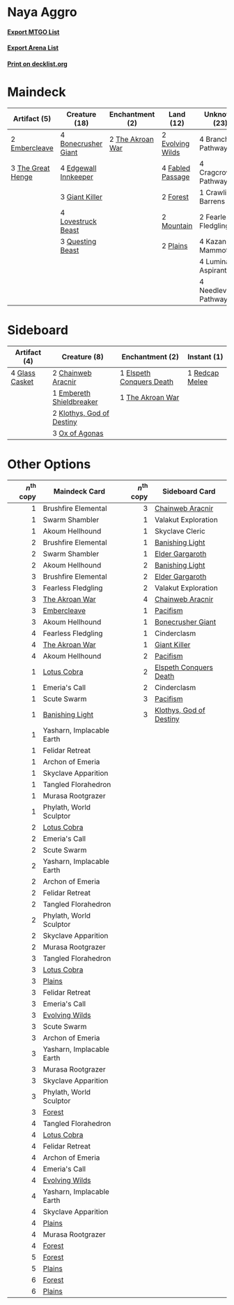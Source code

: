 # Naya Aggro

#### [Export MTGO List](../collection/Naya%20Aggro/Naya%20Aggro.txt)
#### [Export Arena List](../collection/Naya%20Aggro/Naya%20Aggro_arena.txt)
#### [Print on decklist.org](http://decklist.org/?deckmain=4%09Bonecrusher%20Giant%0A4%09Branchloft%20Pathway%0A4%09Cragcrown%20Pathway%0A1%09Crawling%20Barrens%0A4%09Edgewall%20Innkeeper%0A2%09Embercleave%0A2%09Evolving%20Wilds%0A4%09Fabled%20Passage%0A2%09Fearless%20Fledgling%0A2%09Forest%0A3%09Giant%20Killer%0A4%09Kazandu%20Mammoth%0A4%09Lovestruck%20Beast%0A4%09Luminarch%20Aspirant%0A2%09Mountain%0A4%09Needleverge%20Pathway%0A2%09Plains%0A3%09Questing%20Beast%0A2%09The%20Akroan%20War%0A3%09The%20Great%20Henge&deckside=2%09Chainweb%20Aracnir%0A1%09Elspeth%20Conquers%20Death%0A1%09Embereth%20Shieldbreaker%0A4%09Glass%20Casket%0A2%09Klothys,%20God%20of%20Destiny%0A3%09Ox%20of%20Agonas%0A1%09Redcap%20Melee%0A1%09The%20Akroan%20War)
# Maindeck

|                                        Artifact (5)                                        |                                         Creature (18)                                         |                                      Enchantment (2)                                      |                                         Land (12)                                         |    Unknown (23)     |
|--------------------------------------------------------------------------------------------|-----------------------------------------------------------------------------------------------|-------------------------------------------------------------------------------------------|-------------------------------------------------------------------------------------------|---------------------|
|2 [Embercleave](http://gatherer.wizards.com/Pages/Card/Details.aspx?multiverseid=473082)    |4 [Bonecrusher Giant](http://gatherer.wizards.com/Pages/Card/Details.aspx?multiverseid=473077) |2 [The Akroan War](http://gatherer.wizards.com/Pages/Card/Details.aspx?multiverseid=476375)|2 [Evolving Wilds](http://gatherer.wizards.com/Pages/Card/Details.aspx?multiverseid=426944)|4 Branchloft Pathway |
|3 [The Great Henge](http://gatherer.wizards.com/Pages/Card/Details.aspx?multiverseid=473123)|4 [Edgewall Innkeeper](http://gatherer.wizards.com/Pages/Card/Details.aspx?multiverseid=473113)|                                                                                           |4 [Fabled Passage](http://gatherer.wizards.com/Pages/Card/Details.aspx?multiverseid=473206)|4 Cragcrown Pathway  |
|                                                                                            |3 [Giant Killer](http://gatherer.wizards.com/Pages/Card/Details.aspx?multiverseid=472976)      |                                                                                           |2 [Forest](http://gatherer.wizards.com/Pages/Card/Details.aspx?multiverseid=439860)        |1 Crawling Barrens   |
|                                                                                            |4 [Lovestruck Beast](http://gatherer.wizards.com/Pages/Card/Details.aspx?multiverseid=473127)  |                                                                                           |2 [Mountain](http://gatherer.wizards.com/Pages/Card/Details.aspx?multiverseid=439859)      |2 Fearless Fledgling |
|                                                                                            |3 [Questing Beast](http://gatherer.wizards.com/Pages/Card/Details.aspx?multiverseid=473133)    |                                                                                           |2 [Plains](http://gatherer.wizards.com/Pages/Card/Details.aspx?multiverseid=439856)        |4 Kazandu Mammoth    |
|                                                                                            |                                                                                               |                                                                                           |                                                                                           |4 Luminarch Aspirant |
|                                                                                            |                                                                                               |                                                                                           |                                                                                           |4 Needleverge Pathway|


# Sideboard

|                                      Artifact (4)                                       |                                            Creature (8)                                            |                                          Enchantment (2)                                          |                                       Instant (1)                                       |
|-----------------------------------------------------------------------------------------|----------------------------------------------------------------------------------------------------|---------------------------------------------------------------------------------------------------|-----------------------------------------------------------------------------------------|
|4 [Glass Casket](http://gatherer.wizards.com/Pages/Card/Details.aspx?multiverseid=472977)|2 [Chainweb Aracnir](http://gatherer.wizards.com/Pages/Card/Details.aspx?multiverseid=476418)       |1 [Elspeth Conquers Death](http://gatherer.wizards.com/Pages/Card/Details.aspx?multiverseid=476264)|1 [Redcap Melee](http://gatherer.wizards.com/Pages/Card/Details.aspx?multiverseid=473097)|
|                                                                                         |1 [Embereth Shieldbreaker](http://gatherer.wizards.com/Pages/Card/Details.aspx?multiverseid=473084) |1 [The Akroan War](http://gatherer.wizards.com/Pages/Card/Details.aspx?multiverseid=476375)        |                                                                                         |
|                                                                                         |2 [Klothys, God of Destiny](http://gatherer.wizards.com/Pages/Card/Details.aspx?multiverseid=476471)|                                                                                                   |                                                                                         |
|                                                                                         |3 [Ox of Agonas](http://gatherer.wizards.com/Pages/Card/Details.aspx?multiverseid=476398)           |                                                                                                   |                                                                                         |


# Other Options

|*n*<sup>th</sup> copy|                                      Maindeck Card                                       |*n*<sup>th</sup> copy|                                          Sideboard Card                                          |
|--------------------:|------------------------------------------------------------------------------------------|--------------------:|--------------------------------------------------------------------------------------------------|
|                    1|Brushfire Elemental                                                                       |                    3|[Chainweb Aracnir](http://gatherer.wizards.com/Pages/Card/Details.aspx?multiverseid=476418)       |
|                    1|Swarm Shambler                                                                            |                    1|Valakut Exploration                                                                               |
|                    1|Akoum Hellhound                                                                           |                    1|Skyclave Cleric                                                                                   |
|                    2|Brushfire Elemental                                                                       |                    1|[Banishing Light](http://gatherer.wizards.com/Pages/Card/Details.aspx?multiverseid=405135)        |
|                    2|Swarm Shambler                                                                            |                    1|[Elder Gargaroth](http://gatherer.wizards.com/Pages/Card/Details.aspx?multiverseid=485502)        |
|                    2|Akoum Hellhound                                                                           |                    2|[Banishing Light](http://gatherer.wizards.com/Pages/Card/Details.aspx?multiverseid=405135)        |
|                    3|Brushfire Elemental                                                                       |                    2|[Elder Gargaroth](http://gatherer.wizards.com/Pages/Card/Details.aspx?multiverseid=485502)        |
|                    3|Fearless Fledgling                                                                        |                    2|Valakut Exploration                                                                               |
|                    3|[The Akroan War](http://gatherer.wizards.com/Pages/Card/Details.aspx?multiverseid=476375) |                    4|[Chainweb Aracnir](http://gatherer.wizards.com/Pages/Card/Details.aspx?multiverseid=476418)       |
|                    3|[Embercleave](http://gatherer.wizards.com/Pages/Card/Details.aspx?multiverseid=473082)    |                    1|[Pacifism](http://gatherer.wizards.com/Pages/Card/Details.aspx?multiverseid=129667)               |
|                    3|Akoum Hellhound                                                                           |                    1|[Bonecrusher Giant](http://gatherer.wizards.com/Pages/Card/Details.aspx?multiverseid=473077)      |
|                    4|Fearless Fledgling                                                                        |                    1|Cinderclasm                                                                                       |
|                    4|[The Akroan War](http://gatherer.wizards.com/Pages/Card/Details.aspx?multiverseid=476375) |                    1|[Giant Killer](http://gatherer.wizards.com/Pages/Card/Details.aspx?multiverseid=472976)           |
|                    4|Akoum Hellhound                                                                           |                    2|[Pacifism](http://gatherer.wizards.com/Pages/Card/Details.aspx?multiverseid=129667)               |
|                    1|[Lotus Cobra](http://gatherer.wizards.com/Pages/Card/Details.aspx?multiverseid=438740)    |                    2|[Elspeth Conquers Death](http://gatherer.wizards.com/Pages/Card/Details.aspx?multiverseid=476264) |
|                    1|Emeria's Call                                                                             |                    2|Cinderclasm                                                                                       |
|                    1|Scute Swarm                                                                               |                    3|[Pacifism](http://gatherer.wizards.com/Pages/Card/Details.aspx?multiverseid=129667)               |
|                    1|[Banishing Light](http://gatherer.wizards.com/Pages/Card/Details.aspx?multiverseid=405135)|                    3|[Klothys, God of Destiny](http://gatherer.wizards.com/Pages/Card/Details.aspx?multiverseid=476471)|
|                    1|Yasharn, Implacable Earth                                                                 |                     |                                                                                                  |
|                    1|Felidar Retreat                                                                           |                     |                                                                                                  |
|                    1|Archon of Emeria                                                                          |                     |                                                                                                  |
|                    1|Skyclave Apparition                                                                       |                     |                                                                                                  |
|                    1|Tangled Florahedron                                                                       |                     |                                                                                                  |
|                    1|Murasa Rootgrazer                                                                         |                     |                                                                                                  |
|                    1|Phylath, World Sculptor                                                                   |                     |                                                                                                  |
|                    2|[Lotus Cobra](http://gatherer.wizards.com/Pages/Card/Details.aspx?multiverseid=438740)    |                     |                                                                                                  |
|                    2|Emeria's Call                                                                             |                     |                                                                                                  |
|                    2|Scute Swarm                                                                               |                     |                                                                                                  |
|                    2|Yasharn, Implacable Earth                                                                 |                     |                                                                                                  |
|                    2|Archon of Emeria                                                                          |                     |                                                                                                  |
|                    2|Felidar Retreat                                                                           |                     |                                                                                                  |
|                    2|Tangled Florahedron                                                                       |                     |                                                                                                  |
|                    2|Phylath, World Sculptor                                                                   |                     |                                                                                                  |
|                    2|Skyclave Apparition                                                                       |                     |                                                                                                  |
|                    2|Murasa Rootgrazer                                                                         |                     |                                                                                                  |
|                    3|Tangled Florahedron                                                                       |                     |                                                                                                  |
|                    3|[Lotus Cobra](http://gatherer.wizards.com/Pages/Card/Details.aspx?multiverseid=438740)    |                     |                                                                                                  |
|                    3|[Plains](http://gatherer.wizards.com/Pages/Card/Details.aspx?multiverseid=439856)         |                     |                                                                                                  |
|                    3|Felidar Retreat                                                                           |                     |                                                                                                  |
|                    3|Emeria's Call                                                                             |                     |                                                                                                  |
|                    3|[Evolving Wilds](http://gatherer.wizards.com/Pages/Card/Details.aspx?multiverseid=426944) |                     |                                                                                                  |
|                    3|Scute Swarm                                                                               |                     |                                                                                                  |
|                    3|Archon of Emeria                                                                          |                     |                                                                                                  |
|                    3|Yasharn, Implacable Earth                                                                 |                     |                                                                                                  |
|                    3|Murasa Rootgrazer                                                                         |                     |                                                                                                  |
|                    3|Skyclave Apparition                                                                       |                     |                                                                                                  |
|                    3|Phylath, World Sculptor                                                                   |                     |                                                                                                  |
|                    3|[Forest](http://gatherer.wizards.com/Pages/Card/Details.aspx?multiverseid=439860)         |                     |                                                                                                  |
|                    4|Tangled Florahedron                                                                       |                     |                                                                                                  |
|                    4|[Lotus Cobra](http://gatherer.wizards.com/Pages/Card/Details.aspx?multiverseid=438740)    |                     |                                                                                                  |
|                    4|Felidar Retreat                                                                           |                     |                                                                                                  |
|                    4|Archon of Emeria                                                                          |                     |                                                                                                  |
|                    4|Emeria's Call                                                                             |                     |                                                                                                  |
|                    4|[Evolving Wilds](http://gatherer.wizards.com/Pages/Card/Details.aspx?multiverseid=426944) |                     |                                                                                                  |
|                    4|Yasharn, Implacable Earth                                                                 |                     |                                                                                                  |
|                    4|Skyclave Apparition                                                                       |                     |                                                                                                  |
|                    4|[Plains](http://gatherer.wizards.com/Pages/Card/Details.aspx?multiverseid=439856)         |                     |                                                                                                  |
|                    4|Murasa Rootgrazer                                                                         |                     |                                                                                                  |
|                    4|[Forest](http://gatherer.wizards.com/Pages/Card/Details.aspx?multiverseid=439860)         |                     |                                                                                                  |
|                    5|[Forest](http://gatherer.wizards.com/Pages/Card/Details.aspx?multiverseid=439860)         |                     |                                                                                                  |
|                    5|[Plains](http://gatherer.wizards.com/Pages/Card/Details.aspx?multiverseid=439856)         |                     |                                                                                                  |
|                    6|[Forest](http://gatherer.wizards.com/Pages/Card/Details.aspx?multiverseid=439860)         |                     |                                                                                                  |
|                    6|[Plains](http://gatherer.wizards.com/Pages/Card/Details.aspx?multiverseid=439856)         |                     |                                                                                                  |

